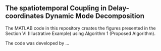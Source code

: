 ## The spatiotemporal Coupling in Delay-coordinates Dynamic Mode Decomposition
The MATLAB code in this repository creates the figures presented in the Section VI (Illustrative Example) using Algorithm 1 (Proposed Algorithm).

The code was developed by ...
